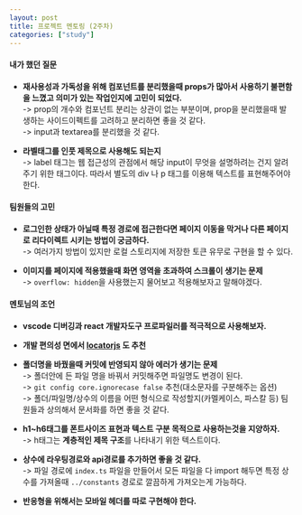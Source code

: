 ```yaml
---
layout: post
title: 프로젝트 멘토링 (2주차)
categories: ["study"]
---
```


#### 내가 했던 질문  
* **재사용성과 가독성을 위해 컴포넌트를 분리했을때 props가 많아서 사용하기 불편함을 느꼈고 의미가 있는 작업인지에 고민이 되었다.**  
  -> prop의 개수와 컴포넌트 분리는 상관이 없는 부분이며, prop을 분리했을때 발생하는 사이드이펙트를 고려하고 분리하면 좋을 것 같다.  
  -> input과 textarea를 분리했을 것 같다. 

* **라벨태그를 인풋 제목으로 사용해도 되는지**  
  -> label 태그는 웹 접근성의 관점에서 해당 input이 무엇을 설명하려는 건지 알려주기 위한 태그이다. 따라서 별도의 div 나 p 태그를 이용해 텍스트를 표현해주어야 한다.  


#### 팀원들의 고민  
* **로그인한 상태가 아닐때 특정 경로에 접근한다면 페이지 이동을 막거나 다른 페이지로 리다이렉트 시키는 방법이 궁금하다.**  
  -> 여러가지 방법이 있지만 로컬 스토리지에 저장한 토큰 유무로 구현을 할 수 있다.

* **이미지를 페이지에 적용했을때 화면 영역을 초과하여 스크롤이 생기는 문제**  
  -> `overflow: hidden`을 사용했는지 물어보고 적용해보자고 말해야겠다.


#### 멘토님의 조언  
* **vscode 디버깅과 react 개발자도구 프로파일러를 적극적으로 사용해보자.** 

* **개발 편의성 면에서 [locatorjs](https://www.locatorjs.com/) 도 추천**

* **폴더명을 바꿨을때 커밋에 반영되지 않아 에러가 생기는 문제**  
  -> 폴더안에 든 파일 명을 바꿔서 커밋해주면 파일명도 변경이 된다.  
  -> `git config core.ignorecase false` 추천(대소문자를 구분해주는 옵션)  
  -> 폴더/파일명/상수의 이름을 어떤 형식으로 작성할지(카멜케이스, 파스칼 등) 팀원들과 상의해서 문서화를 하면 좋을 것 같다.  

* **h1~h6태그를 폰트사이즈 표현과 텍스트 구분 목적으로 사용하는것을 지양하자.**  
  -> h태그는 **계층적인 제목 구조**를 나타내기 위한 텍스트이다.  

* **상수에 라우팅경로와 api경로를 추가하면 좋을 것 같다.**  
  -> 파일 경로에 `index.ts` 파일을 만들어서 모든 파일을 다 import 해두면 특정 상수를 가져올때 `../constants` 경로로 깔끔하게 가져오는게 가능하다.  

* **반응형을 위해서는 모바일 헤더를 따로 구현해야 한다.**
